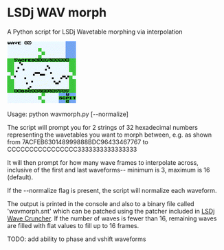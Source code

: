 # LSDj WAV morph
A Python script for LSDj Wavetable morphing via interpolation

![bgb.gif](bgb.gif)

Usage: python wavmorph.py [--normalize]

The script will prompt you for 2 strings of 32 hexadecimal numbers representing the wavetables you want to morph between, e.g. as shown from 7ACFEB630148999888BDC96433467767 to CCCCCCCCCCCCCCCC3333333333333333

It will then prompt for how many wave frames to interpolate across, inclusive of the first and last waveforms-- minimum is 3, maximum is 16 (default).

If the --normalize flag is present, the script will normalize each waveform.

The output is printed in the console and also to a binary file called 'wavmorph.snt' which can be patched using the patcher included in [LSDj Wave Cruncher](https://github.com/iLambda/lsdj-wave-cruncher). If the number of waves is fewer than 16, remaining waves are filled with flat values to fill up to 16 frames.

TODO: add ability to phase and vshift waveforms
